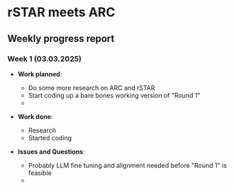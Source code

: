 # rSTAR meets ARC
## Weekly progress report

### Week 1 (03.03.2025)

- **Work planned**: 
  - Do some more research on ARC and rSTAR
  - Start coding up a bare bones working version of "Round 1"
  - 


- **Work done**: 
  - Research
  - Started coding


- **Issues and Questions**:
  - Probably LLM fine tuning and alignment needed before "Round 1" is feasible
  - 



  




